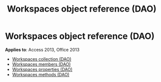 ﻿---
title: Workspaces object reference (DAO)
TOCTitle: Workspaces
ms:assetid: eb32673a-ffbd-4f6a-9a11-60c93f632be3
ms:mtpsurl: https://msdn.microsoft.com/library/Dn126013(v=office.15)
ms:contentKeyID: 52074882
ms.date: 09/18/2015
mtps_version: v=office.15
---

# Workspaces object reference (DAO)

**Applies to**: Access 2013, Office 2013

- [Workspaces collection (DAO)](workspaces-collection-dao.md)
- [Workspaces members (DAO)](workspaces-members-dao.md)
- [Workspaces properties (DAO)](workspaces-properties-dao.md)
- [Workspaces methods (DAO)](workspaces-methods-dao.md)

